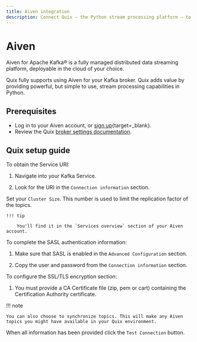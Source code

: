 ```yaml
---
title: Aiven integration
description: Connect Quix — the Python stream processing platform — to Aiven and leverage your streaming data to build real-time applications and products faster.
---
```


# Aiven

Aiven for Apache Kafka® is a fully managed distributed data streaming platform, deployable in the cloud of your choice.

Quix fully supports using Aiven for your Kafka broker. Quix adds value by providing powerful, but simple to use, stream processing capabilities in Python.

## Prerequisites

* Log in to your Aiven account, or [sign up](https://aiven.io/kafka){target=_blank}.
* Review the Quix [broker settings documentation](./broker-settings.md).

## Quix setup guide

To obtain the Service URI:

1. Navigate into your Kafka Service.

2. Look for the URI in the `Connection information` section.

Set your `Cluster Size`. This number is used to limit the replication factor of the topics. 

    !!! tip

        You'll find it in the `Services overview` section of your Aiven account.

To complete the SASL authentication information:

1. Make sure that SASL is enabled in the `Advanced Configuration` section.

2. Copy the user and password from the `Connection information` section.

To configure the SSL/TLS encryption section: 

1. You must provide a CA Certificate file (zip, pem or cart) containing the Certification Authority certificate.

!!! note

    You can also choose to synchronize topics. This will make any Aiven topics you might have available in your Quix environment.

When all information has been provided click the `Test Connection` button.
